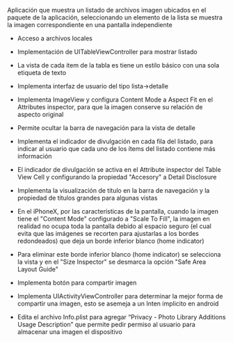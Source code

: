 Aplicación que muestra un listado de archivos imagen ubicados en el paquete de la aplicación, seleccionando un elemento de la lista se muestra la imagen correspondiente en una pantalla independiente


- Acceso a archivos locales
- Implementación de UITableViewController para mostrar listado
- La vista de cada item de la tabla es tiene un estilo básico con una sola etiqueta de texto
- Implementa interfaz de usuario del tipo lista->detalle
- Implementa ImageView y configura Content Mode a Aspect Fit en el Attributes inspector, para que la imagen conserve su relación de aspecto original
- Permite ocultar la barra de navegación para la vista de detalle
- Implementa el indicador de divulgación en cada fila del listado, para indicar al usuario que cada uno de los ítems del listado contiene más información
- El indicador de divulgación se activa en el Attribute inspector del Table View Cell y configurando la propiedad "Accesory" a Detail Disclosure
- Implementa la visualización de titulo en la barra de navegación y la propiedad de títulos grandes para algunas vistas
- En el iPhoneX, por las características de la pantalla, cuando la imagen tiene el "Content Mode" configurado a "Scale To Fill", la imagen en realidad no ocupa toda la pantalla debido al espacio seguro (el cual evita que las imágenes se recorten para ajustarlas a los bordes redondeados) que deja un borde inferior blanco (home indicator)
- Para eliminar este borde inferior blanco (home indicator) se selecciona la vista y en el "Size Inspector" se desmarca la opción "Safe Area Layout Guide"

- Implementa botón para compartir imagen 
- Implementa UIActivityViewController para determinar la mejor forma de compartir una imagen, esto se asemeja a un Inten implicito en android
- Edita el archivo Info.plist para agregar “Privacy - Photo Library Additions Usage Description” que permite pedir permiso al usuario para almacenar una imagen el dispositivo
